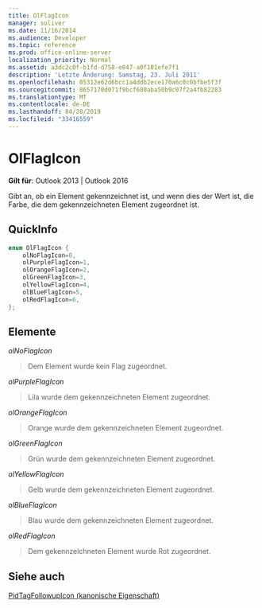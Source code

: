 ```yaml
---
title: OlFlagIcon
manager: soliver
ms.date: 11/16/2014
ms.audience: Developer
ms.topic: reference
ms.prod: office-online-server
localization_priority: Normal
ms.assetid: a3dc2c0f-b1fd-d758-e847-a0f101efe7f1
description: 'Letzte Änderung: Samstag, 23. Juli 2011'
ms.openlocfilehash: 05312e62d6bcc1a4ddb2ece170a6c0c0bfbe5f3f
ms.sourcegitcommit: 8657170d071f9bcf680aba50b9c07f2a4fb82283
ms.translationtype: MT
ms.contentlocale: de-DE
ms.lasthandoff: 04/28/2019
ms.locfileid: "33416559"
---
```

# <a name="olflagicon"></a>OlFlagIcon

  
  
**Gilt für**: Outlook 2013 | Outlook 2016 
  
Gibt an, ob ein Element gekennzeichnet ist, und wenn dies der Wert ist, die Farbe, die dem gekennzeichneten Element zugeordnet ist.
  
## <a name="quick-info"></a>QuickInfo

```cpp
enum OlFlagIcon { 
    olNoFlagIcon=0, 
    olPurpleFlagIcon=1, 
    olOrangeFlagIcon=2, 
    olGreenFlagIcon=3, 
    olYellowFlagIcon=4, 
    olBlueFlagIcon=5, 
    olRedFlagIcon=6, 
}; 

```

## <a name="members"></a>Elemente

 _olNoFlagIcon_
  
> Dem Element wurde kein Flag zugeordnet.
    
 _olPurpleFlagIcon_
  
> Lila wurde dem gekennzeichneten Element zugeordnet.
    
 _olOrangeFlagIcon_
  
> Orange wurde dem gekennzeichneten Element zugeordnet.
    
 _olGreenFlagIcon_
  
> Grün wurde dem gekennzeichneten Element zugeordnet.
    
 _olYellowFlagIcon_
  
> Gelb wurde dem gekennzeichneten Element zugeordnet.
    
 _olBlueFlagIcon_
  
> Blau wurde dem gekennzeichneten Element zugeordnet.
    
 _olRedFlagIcon_
  
> Dem gekennzeichneten Element wurde Rot zugeordnet.
    
## <a name="see-also"></a>Siehe auch



[PidTagFollowupIcon (kanonische Eigenschaft)](pidtagfollowupicon-canonical-property.md)

